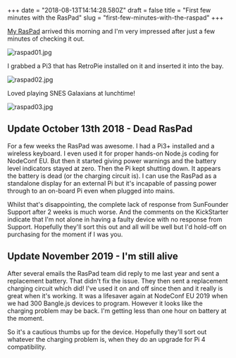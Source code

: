 +++
date = "2018-08-13T14:14:28.580Z"
draft = false
title = "First few minutes with the RasPad"
slug = "first-few-minutes-with-the-raspad"
+++

[My RasPad](https://www.kickstarter.com/projects/35410622/raspad-raspberry-pi-tablet-for-your-creative-proje) arrived this morning and I'm very impressed after just a few minutes of checking it out.

![raspad01.jpg](/images/2018/08/13/raspad01.jpg)

I grabbed a Pi3 that has RetroPie installed on it and inserted it into the bay.

![raspad02.jpg](/images/2018/08/13/raspad02.jpg)

Loved playing SNES Galaxians at lunchtime!

![raspad03.jpg](/images/2018/08/13/raspad03.jpg)

## Update October 13th 2018 - Dead RasPad

For a few weeks the RasPad was awesome. I had a Pi3+ installed and a wireless keyboard. I even used it for proper hands-on Node.js coding for NodeConf EU. But then it started giving power warnings and the battery level indicators stayed at zero. Then the Pi kept shutting down. It appears the battery is dead (or the charging circuit is). I can use the RasPad as a standalone display for an external Pi but it's incapable of passing power through to an on-board Pi even when plugged into mains.

Whilst that's disappointing, the complete lack of response from SunFounder Support after 2 weeks is much worse. And the comments on the KickStarter indicate that I'm not alone in having a faulty device with no response from Support. Hopefully they'll sort this out and all will be well but I'd hold-off on purchasing for the moment if I was you.

## Update November 2019 - I'm still alive
After several emails the RasPad team did reply to me last year and sent a replacement battery. That didn't fix the issue. They then sent a replacement charging circuit which did! I've used it on and off since then and it really is great when it's working. It was a lifesaver again at NodeConf EU 2019 when we had 300 Bangle.js devices to program. However it looks like the charging problem may be back. I'm getting less than one hour on battery at the moment.

So it's a cautious thumbs up for the device. Hopefully they'll sort out whatever the charging problem is, when they do an upgrade for Pi 4 compatibility.


